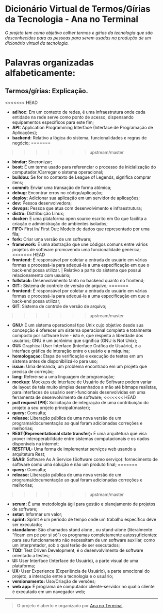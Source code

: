 # **Dicionário Virtual de Termos/Gírias da Tecnologia - Ana no Terminal**



*O projeto tem como objetivo colher termos e gírias da tecnologia que são desconhecidos para as pessoas para serem usadas na produção de um dicionário virtual da tecnologia.*

# Palavras organizadas alfabeticamente:
## Termos/gírias: Explicação.

<<<<<<< HEAD

 - **ad hoc:** Em um contexto de redes, é uma infraestrutura onde cada entidade na rede serve como ponto de acesso, dispensando equipamentos específicos para este fim;
 - **API:** Application Programming Interface (Interface de Programação de Aplicações);
 - **backend:** Relativo a lógica do sistema, funcionalidades e regras de negócio;
=======
>>>>>>> upstream/master
 - **bindar:** Sincronizar;
 - **boot:** É um termo usado para referenciar o processo de inicialização do computador./Carregar o sistema operacional;
 - **buildou:** Se for no contexto de League of Legends, significa comprar itens;
 - **commit:** Enviar uma transação de forma atômica;
 - **debug:** Encontrar erros no código/aplicação;
 - **deploy:** Adicionar sua aplicação em um servidor de aplicações;
 - **dev:** Pessoa desenvolvedora;
 - **devops:** Pessoa que atua com desenvolvimento e infraestrutura;
 - **distro:** Distribuição Linux;
 - **docker:**  É uma plataforma open source escrito em Go que facilita a criação e administração de ambientes isolados;
 - **FIFO:** First In/ First Out: Modelo de dados que representado por uma fila;
 - **fork:** Criar uma versão de um software;
 - **framework:** É uma abstração que une códigos comuns entre vários projetos de software promovendo uma funcionalidade genérica;
<<<<<<< HEAD
 - **frontend:** É responsável por coletar a entrada do usuário em várias formas e processá-la para adequá-la a uma especificação em que o back-end possa utilizar. | Relativo a parte do sistema que possui relacionamento com usuário;
- **fullstack:** Desenvolvimento tanto no backend quanto no frontend;
 - **GIT:**: Sistema de controle de versão de arquivo;
=======
 - **frontend:** É responsável por coletar a entrada do usuário em várias formas e processá-la para adequá-la a uma especificação em que o back-end possa utilizar;
 - **GIT**: Sistema de controle de versão de arquivo; 
>>>>>>> upstream/master
 - **GNU:** É um sistema operacional tipo Unix cujo objetivo desde sua concepção é oferecer um sistema operacional completo e totalmente composto por software livre - isto é, que respeita a liberdade dos usuários; GNU é um acrônimo que significa (GNU is Not Unix);
 - **GUI:** Graphical User Interface (Interface Gráfica de Usuário), é a interface gráfica de interação entre o usuário e a máquina;
 - **homologaçao:** Etapa de verificação e execução de testes em um sistema antes de disponibilizá-lo para uso;
 - **issue:** Uma demanda, um problema encontrado em um projeto que precisa de correção;
 - **lang:** Refere-se a uma linguagem de programação;
 - **mockup:** Mockups de Interface de Usuário de Software podem variar de layout de tela muito simples desenhados a mão até bitmaps realistas, para interfaces de usuário semi-funcionais desenvolvidas em uma ferramenta de desenvolvimento de software;
<<<<<<< HEAD
 - **pull request (PR):** Solicitação de integração de uma contribuição do projeto a seu projeto principal(master);
 - **query:** Consulta;
 - **release:** Liberação pública de uma nova versão de um programa/documentação ao qual foram adicionadas correções e melhorias;
 - **REST(Representational state transfer):** É uma arquitetura que visa prover interoperabilidade entre sistemas computacionais e os dados disponíveis na internet;
 - **RESTFUL:** Uma forma de implementar serviços web usando a arquitetura Rest;
 - **SAAS:** Software As A Service (Software como serviço): fornecimento de software como uma solução e não um produto final;
=======
 - **query:** Consulta;
 - **release:** Liberação pública de uma nova versão de um programa/documentação ao qual foram adicionadas correções e melhorias;
>>>>>>> upstream/master
 - **scrum:** É uma metodologia ágil para gestão e planejamento de projetos de software;
 - **setar:** Informar um valor;
 - **sprint:** Sprint é um período de tempo onde um trabalho específico deve ser executado;
 - **standalone:** São chamados stand alone , ou stand-alone (literalmente "ficam em pé por si só") os programas completamente autossuficientes: para seu funcionamento não necessitam de um software auxiliar, como um interpretador, sob o qual terão de ser executados;
 - **TDD:** Test Driven Development, é o desenvolvimento de software orientado a testes;
 - **UI:** User Interface (Interface de Usuário), a parte visual de uma plataforma;
 - **UX:** User Experience (Experiência de Usuário), a parte emocional do projeto, a interação entre a tecnologia e o usuário;
 - **versionamento:** Uso/Criação de versões;
 - **web app:** É programa de computador cliente-servidor no qual o cliente é executado em um navegador web;


----------

> O projeto é aberto e organizado por [Ana no
> Terminal](https://www.facebook.com/ananoterminal).
